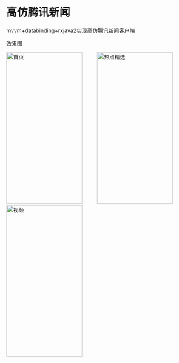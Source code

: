 # 高仿腾讯新闻
mvvm+databinding+rxjava2实现高仿腾讯新闻客户端

效果图

<img src="https://raw.githubusercontent.com/dingshuangdian/hodgepodge/master/img/gif1.gif" width="200px" height="400px" alt="首页">&nbsp;&nbsp;&nbsp;&nbsp;&nbsp;&nbsp;&nbsp;&nbsp;&nbsp;&nbsp;<img src="https://raw.githubusercontent.com/dingshuangdian/hodgepodge/master/img/gif3.gif" width="200px" height="400px" alt="热点精选">&nbsp;&nbsp;&nbsp;&nbsp;&nbsp;&nbsp;&nbsp;&nbsp;&nbsp;&nbsp;<img src="https://raw.githubusercontent.com/dingshuangdian/hodgepodge/master/img/gif2.gif" width="200px" height="400px" alt="视频">


